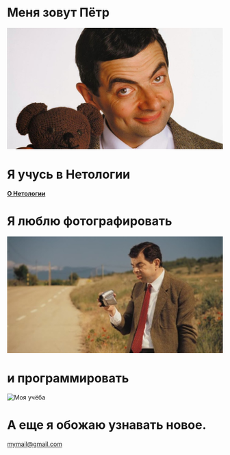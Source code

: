 # Меня зовут Пётр
![А это я и мой Медведь](/Images/Me.jpg)

# Я учусь в Нетологии
**[О Нетологии](https://netology.ru/about#/)**

# Я люблю фотографировать
![Я и моя камера](Images/Camera.jpg)

# и программировать
![Моя учёба](Images/Programming.jpg)
# А еще я обожаю узнавать новое. 

mymail@gmail.com